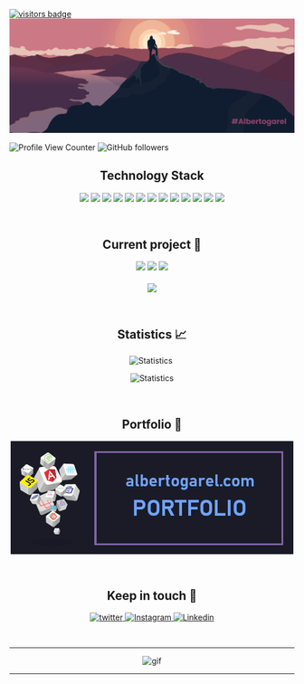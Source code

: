 [![visitors badge](https://api.visitorbadge.io/api/VisitorHit?user=albertogarel&repo=github-visitors-badge&countColor=%237B1E7A)](https://albertogarel.com)
![MasterHead](https://github.com/AlbertoGarel/Albertogarel/blob/main/banner.png)

![Profile View Counter](https://komarev.com/ghpvc/?username=albertogarel)
![GitHub followers](https://img.shields.io/github/followers/albertogarel?color=green)

<h2 align="center">Technology Stack</h2>

<p align="center">
<img src="https://img.shields.io/badge/-HTML5-E34F26?style=flat-square&logo=html5&logoColor=white"/>
<img src="https://img.shields.io/badge/-CSS3-1572B6?style=flat-square&logo=css3"/>
<img src="https://img.shields.io/badge/-Bootstrap-563D7C?style=flat-square&logo=bootstrap"/>
<img src="https://img.shields.io/badge/-JavaScript-black?style=flat-square&logo=javascript"/>
<img src="https://img.shields.io/badge/-Php-black?style=flat-square&logo=PHP"/>
<img src="https://img.shields.io/badge/-Nodejs-black?style=flat-square&logo=Node.js"/>
<img src="https://img.shields.io/badge/-React-black?style=flat-square&logo=react"/>
<img src="https://img.shields.io/badge/-ReactNative-black?style=flat-square&logo=React"/>
<img src="https://img.shields.io/badge/-MongoDB-black?style=flat-square&logo=mongodb"/>
<img src="https://img.shields.io/badge/-MySQL-black?style=flat-square&logo=mysql"/>
<img src="https://img.shields.io/badge/-Sqlite-black?style=flat-square&logo=Sqlite"/>
<img src="https://img.shields.io/badge/-Git-black?style=flat-square&logo=git"/>
<img src="https://img.shields.io/badge/-GitHub-black?style=flat-square&logo=github"/>
</p>
<br>

<h2 align="center">Current project 🚧</h2>

<p align="center">
    <span align="center">
        <img src="https://img.shields.io/badge/-JavaScript-black?style=flat-square&logo=javascript"/>
        <img src="https://img.shields.io/badge/-ReactNative-black?style=flat-square&logo=React"/>
        <img src="https://img.shields.io/badge/-Sqlite-black?style=flat-square&logo=Sqlite"/>
    </span>
    <br>
    <br>
    <a href="https://github.com/AlbertoGarel/ReactNative-Print_Production_APP">
        <img align="center" src="https://github-readme-stats.vercel.app/api/pin/?username=albertogarel&repo=ReactNative-Print_Production_APP&theme=tokyonight" />
    </a>
</p>
<br>

<h2 align="center">Statistics 📈</h2>

<p align="center">
    <span align="center">
        <img src="https://github-readme-streak-stats.herokuapp.com/?user=albertogarel&theme=tokyonight" alt="Statistics"/>
        <img src="https://github-readme-stats.vercel.app/api?username=albertogarel&show_icons=true&theme=tokyonight&include_all_commits=true" alt=""/>
    </span>
</p>

<p align="center">
    <img src="https://github-profile-trophy.vercel.app/?username=albertogarel&theme=onestar" alt="Statistics"/>
</p>
<br>

<h2 align="center">Portfolio 💼</h2>

<p align="center">
    <a align="center" href="https://albertogarel.com/">
        <img align="center" src="./portfolio_tag.png" alt="Portfolio"/>
    </a>
</p>
<br>

<h2 align="center">Keep in touch 👋</h2>

<p align="center">
    <a href="https://twitter.com/albertogarel">
        <img src="https://img.shields.io/badge/Twitter-1DA1F2?style=for-the-badge&logo=twitter&logoColor=white" alt="twitter"/>
    </a>
    <a href="https://www.instagram.com/albertogarel/">
        <img src="https://img.shields.io/badge/Instagram-E4405F?style=for-the-badge&logo=instagram&logoColor=white" alt="Instagram"/>
    </a>
    <a href="https://www.linkedin.com/in/albertogarel">
        <img src="https://img.shields.io/badge/LinkedIn-0077B5?style=for-the-badge&logo=linkedin&logoColor=white" alt="Linkedin"/>
    </a>
</p>
<br>

<hr>

<p align="center">
    <img src="https://media.giphy.com/media/MGdfeiKtEiEPS/giphy.gif" alt="gif"/>
</p>

<hr>

